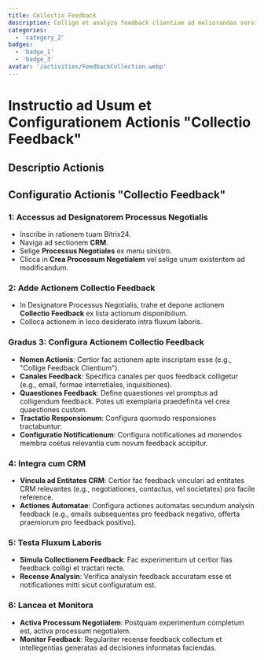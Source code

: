 ```yaml
---
title: Collectio Feedback
description: Collige et analyza feedback clientium ad meliorandas servitia
categories: 
  - 'category_2'
badges: 
  - 'badge_1'
  - 'badge_3'
avatar: '/activities/FeedbackCollection.webp'
---
```


# Instructio ad Usum et Configurationem Actionis "Collectio Feedback"

## Descriptio Actionis

## **Configuratio Actionis "Collectio Feedback"**

###  1: Accessus ad Designatorem Processus Negotialis
- Inscribe in rationem tuam Bitrix24.
- Naviga ad sectionem **CRM**.
- Selige **Processus Negotiales** ex menu sinistro.
- Clicca in **Crea Processum Negotialem** vel selige unum existentem ad modificandum.

### 2: Adde Actionem Collectio Feedback
- In Designatore Processus Negotialis, trahe et depone actionem **Collectio Feedback** ex lista actionum disponibilium.
- Colloca actionem in loco desiderato intra fluxum laboris.

### Gradus 3: Configura Actionem Collectio Feedback
- **Nomen Actionis**: Certior fac actionem apte inscriptam esse (e.g., "Collige Feedback Clientium").
- **Canales Feedback**: Specifica canales per quos feedback colligetur (e.g., email, formae interretiales, inquisitiones).
- **Quaestiones Feedback**: Define quaestiones vel promptus ad colligendum feedback. Potes uti exemplaria praedefinita vel crea quaestiones custom.
- **Tractatio Responsionum**: Configura quomodo responsiones tractabuntur:
- **Configuratio Notificationum**: Configura notificationes ad monendos membra coetus relevantia cum novum feedback accipitur.

###  4: Integra cum CRM
- **Vincula ad Entitates CRM**: Certior fac feedback vinculari ad entitates CRM relevantes (e.g., negotiationes, contactus, vel societates) pro facile reference.
- **Actiones Automatae**: Configura actiones automatas secundum analysin feedback (e.g., emails subsequentes pro feedback negativo, offerta praemiorum pro feedback positivo).

###  5: Testa Fluxum Laboris
- **Simula Collectionem Feedback**: Fac experimentum ut certior fias feedback colligi et tractari recte.
- **Recense Analysin**: Verifica analysin feedback accuratam esse et notificationes mitti sicut configuratum est.

### 6: Lancea et Monitora
- **Activa Processum Negotialem**: Postquam experimentum completum est, activa processum negotialem.
- **Monitor Feedback**: Regulariter recense feedback collectum et intellegentias generatas ad decisiones informatas faciendas.